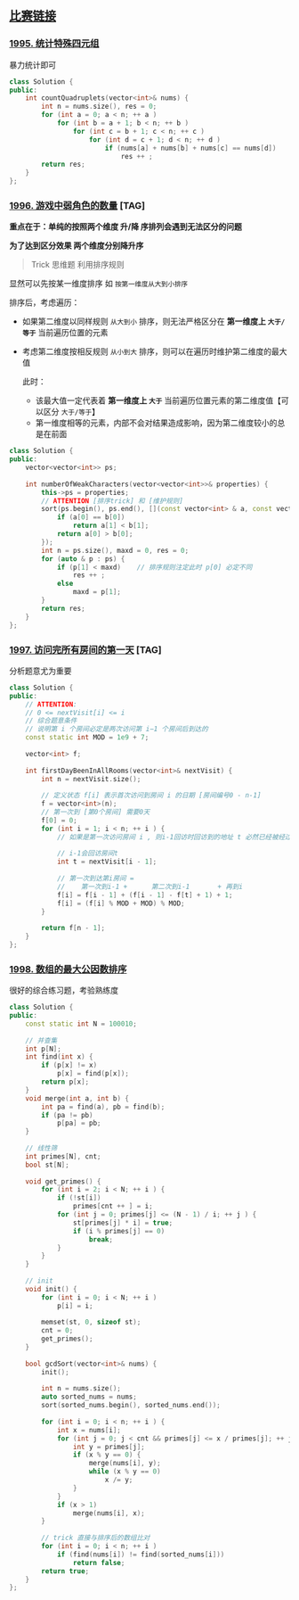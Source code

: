 ## [比赛链接](https://leetcode-cn.com/contest/weekly-contest-257/)


### [1995. 统计特殊四元组](https://leetcode-cn.com/problems/count-special-quadruplets/)

暴力统计即可

```c++
class Solution {
public:
    int countQuadruplets(vector<int>& nums) {
        int n = nums.size(), res = 0;
        for (int a = 0; a < n; ++ a )
            for (int b = a + 1; b < n; ++ b )
                for (int c = b + 1; c < n; ++ c )
                    for (int d = c + 1; d < n; ++ d )
                        if (nums[a] + nums[b] + nums[c] == nums[d])
                            res ++ ;
        return res;
    }
};
```

### [1996. 游戏中弱角色的数量](https://leetcode-cn.com/problems/the-number-of-weak-characters-in-the-game/) [TAG]

**重点在于：单纯的按照两个维度 升/降 序排列会遇到无法区分的问题**

**为了达到区分效果 两个维度分别降升序**

> Trick 思维题 利用排序规则

显然可以先按某一维度排序 如 `按第一维度从大到小排序` 

排序后，考虑遍历：

- 如果第二维度以同样规则 `从大到小` 排序，则无法严格区分在 **第一维度上 `大于/等于`** 当前遍历位置的元素

- 考虑第二维度按相反规则 `从小到大` 排序，则可以在遍历时维护第二维度的最大值

  此时：

  - 该最大值一定代表着 **第一维度上 `大于`** 当前遍历位置元素的第二维度值【可以区分 `大于/等于`】
  - 第一维度相等的元素，内部不会对结果造成影响，因为第二维度较小的总是在前面

```c++
class Solution {
public:
    vector<vector<int>> ps;
    
    int numberOfWeakCharacters(vector<vector<int>>& properties) {
        this->ps = properties;
        // ATTENTION [排序trick] 和 [维护规则]
        sort(ps.begin(), ps.end(), [](const vector<int> & a, const vector<int> & b) {
            if (a[0] == b[0])
                return a[1] < b[1];
            return a[0] > b[0];
        });
        int n = ps.size(), maxd = 0, res = 0;
        for (auto & p : ps) {
            if (p[1] < maxd)    // 排序规则注定此时 p[0] 必定不同
                res ++ ;
            else
                maxd = p[1];
        }
        return res;
    }
};
```

### [1997. 访问完所有房间的第一天](https://leetcode-cn.com/problems/first-day-where-you-have-been-in-all-the-rooms/) [TAG]

分析题意尤为重要

```c++
class Solution {
public:
    // ATTENTION:
    // 0 <= nextVisit[i] <= i
    // 综合题意条件
    // 说明第 i 个房间必定是两次访问第 i−1 个房间后到达的
    const static int MOD = 1e9 + 7;
    
    vector<int> f;
    
    int firstDayBeenInAllRooms(vector<int>& nextVisit) {
        int n = nextVisit.size();
        
        // 定义状态 f[i] 表示首次访问到房间 i 的日期 [房间编号0 - n-1]
        f = vector<int>(n);
        // 第一次到 [第0个房间] 需要0天
        f[0] = 0;
        for (int i = 1; i < n; ++ i ) {
            // 如果是第一次访问房间 i , 则i-1回访时回访到的地址 t 必然已经被经过了偶数次
            
            // i-1会回访房间t
            int t = nextVisit[i - 1];
            
            // 第一次到达第i房间 = 
            //    第一次到i-1 +      第二次到i-1       + 再到i
            f[i] = f[i - 1] + (f[i - 1] - f[t] + 1) + 1;
            f[i] = (f[i] % MOD + MOD) % MOD;
        }
        
        return f[n - 1];
    }
};
```

### [1998. 数组的最大公因数排序](https://leetcode-cn.com/problems/gcd-sort-of-an-array/)

很好的综合练习题，考验熟练度

```c++
class Solution {
public:
    const static int N = 100010;
    
    // 并查集
    int p[N];
    int find(int x) {
        if (p[x] != x)
            p[x] = find(p[x]);
        return p[x];
    }
    void merge(int a, int b) {
        int pa = find(a), pb = find(b);
        if (pa != pb)
            p[pa] = pb;
    }
    
    // 线性筛
    int primes[N], cnt;
    bool st[N];
    
    void get_primes() {
        for (int i = 2; i < N; ++ i ) {
            if (!st[i])
                primes[cnt ++ ] = i;
            for (int j = 0; primes[j] <= (N - 1) / i; ++ j ) {
                st[primes[j] * i] = true;
                if (i % primes[j] == 0)
                    break;
            }
        }
    }
    
    // init
    void init() {
        for (int i = 0; i < N; ++ i )
            p[i] = i;
        
        memset(st, 0, sizeof st);
        cnt = 0;
        get_primes();
    }
    
    bool gcdSort(vector<int>& nums) {
        init();
        
        int n = nums.size();
        auto sorted_nums = nums;
        sort(sorted_nums.begin(), sorted_nums.end());
        
        for (int i = 0; i < n; ++ i ) {
            int x = nums[i];
            for (int j = 0; j < cnt && primes[j] <= x / primes[j]; ++ j ) {
                int y = primes[j];
                if (x % y == 0) {
                    merge(nums[i], y);
                    while (x % y == 0)
                        x /= y;
                }
            }
            if (x > 1)
                merge(nums[i], x);
        }
        
        // trick 直接与排序后的数组比对
        for (int i = 0; i < n; ++ i )
            if (find(nums[i]) != find(sorted_nums[i]))
                return false;
        return true;
    }
};
```
